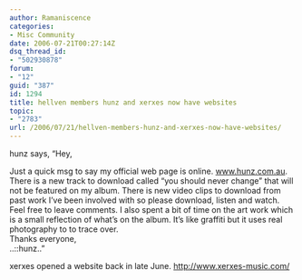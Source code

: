 ```yaml
---
author: Ramaniscence
categories:
- Misc Community
date: 2006-07-21T00:27:14Z
dsq_thread_id:
- "502930878"
forum:
- "12"
guid: "387"
id: 1294
title: hellven members hunz and xerxes now have websites
topic:
- "2783"
url: /2006/07/21/hellven-members-hunz-and-xerxes-now-have-websites/
---
```


hunz says, &#8220;<span class="blacktextnb10">Hey,</p> 

<p>
  Just a quick msg to say my official web page is online. <a href="http://www.hunz.com.au/" target="_blank">www.hunz.com.au</a>. There is a new track to download called &#8220;you should never change&#8221; that will not be featured on my album. There is new video clips to download from past work I&#8217;ve been involved with so please download, listen and watch. Feel free to leave comments. I also spent a bit of time on the art work which is a small reflection of what&#8217;s on the album. It&#8217;s like graffiti but it uses real photography to to trace over.</span><br /> <span class="blacktextnb10">Thanks everyone,<br />..::hunz..&#8221;</p> 
  
  <p>
    xerxes opened a website back in late June. <a href="http://www.xerxes-music.com/" target="_blank">http://www.xerxes-music.com/</a></span>
  </p>